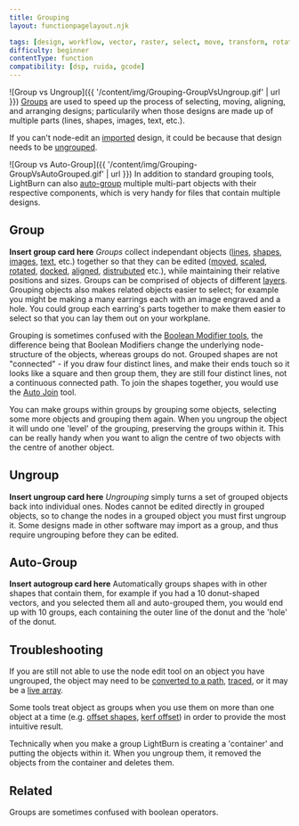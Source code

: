 ```yaml
---
title: Grouping
layout: functionpagelayout.njk

tags: [design, workflow, vector, raster, select, move, transform, rotate]
difficulty: beginner
contentType: function
compatibility: [dsp, ruida, gcode]
---
```



<!-- ![Group vs Ungroup](src/content/../../Grouping-GroupVsUngroup.gif) -->
![Group vs Ungroup]({{ '/content/img/Grouping-GroupVsUngroup.gif' | url }})
[Groups](#) are used to speed up the process of selecting, moving, aligning, and arranging designs; particularily when those designs are made up of multiple parts (lines, shapes, images, text, etc.). 

If you can't node-edit an [imported](#) design, it could be because that design needs to be [ungrouped](#). 


<!-- ![Group vs Auto-Group](src/content/../../Grouping-GroupVsAutoGrouped.gif) -->
![Group vs Auto-Group]({{ '/content/img/Grouping-GroupVsAutoGrouped.gif' | url }})
In addition to standard grouping tools, LightBurn can also [auto-group](#) multiple multi-part objects with their respective components, which is very handy for files that contain multiple designs. 



## Group
**Insert group card here**
*Groups* collect independant objects ([lines](#), [shapes](#), [images](#), [text](#), etc.) together so that they can be edited ([moved](#), [scaled](#), [rotated](#), [docked](#), [aligned](#), [distrubuted](#) etc.), while maintaining their relative positions and sizes. Groups can be comprised of objects of different [layers](#). Grouping objects also makes related objects easier to select; for example you might be making a many earrings each with an image engraved and a hole. You could group each earring's parts together to make them easier to select so that you can lay them out on your workplane. 

Grouping is sometimes confused with the [Boolean Modifier tools](#), the difference being that Boolean Modifiers change the underlying node-structure of the objects, whereas groups do not. Grouped shapes are not "connected" - if you draw four distinct lines, and make their ends touch so it looks like a square and then group them, they are still four distinct lines, not a continuous connected path. To join the shapes together, you would use the [Auto Join](#) tool.

You can make groups within groups by grouping some objects, selecting some more objects and grouping them again. When you ungroup the object it will undo one 'level' of the grouping, preserving the groups within it. This can be really handy when you want to align the centre of two objects with the centre of another object. 

## Ungroup
**Insert ungroup card here**
*Ungrouping* simply turns a set of grouped objects back into individual ones. Nodes cannot be edited directly in grouped objects, so to change the nodes in a grouped object you must first ungroup it. Some designs made in other software may import as a group, and thus require ungrouping before they can be edited. 


## Auto-Group
**Insert autogroup card here**
Automatically groups shapes with   in other shapes that contain them, for example if you had a 10 donut-shaped vectors, and you selected them all and auto-grouped them, you would end up with 10 groups, each containing the outer line of the donut and the 'hole' of the donut. 


## Troubleshooting
If you are still not able to use the node edit tool on an object you have ungrouped, the object may need to be [converted to a path](#), [traced](#), or it may be a [live array](#). 

Some tools treat object as groups when you use them on more than one object at a time (e.g. [offset shapes](#), [kerf offset](#)) in order to provide the most intuitive result.

Technically when you make a group LightBurn is creating a 'container' and putting the objects within it. When you ungroup them, it removed the objects from the container and deletes them.   

## Related
Groups are sometimes confused with boolean operators. 